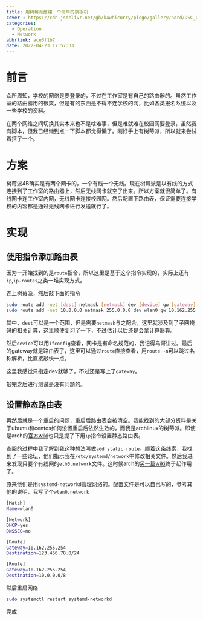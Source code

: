 ```yaml
---
title: 用树莓派搭建一个简单的跳板机
cover : https://cdn.jsdelivr.net/gh/kawhicurry/picgo/gallery/nord/DSC_0088.JPG
categories:
  - Operation
  - Network
abbrlink: ace6f1b7
date: 2022-04-23 17:57:33
---
```


# 前言

众所周知，学校的网络是要登录的，不过在工作室是有自己的路由器的。虽然工作室的路由器用的很爽，但是有的东西是不得不连学校的网，比如各类报名系统以及一些学校的资料。

在两个网络之间切换其实本来也不是啥难事，但是难就难在校园网要登录，虽然我有脚本，但我已经懒到点一下脚本都觉得懒了。刚好手上有树莓派，所以就来尝试着搭了一个。

# 方案

树莓派4B确实是有两个网卡的，一个有线一个无线。现在树莓派是以有线的方式连接到了工作室的路由器上，然后无线网卡就空了出来。所以方案就很简单了。有线网卡连工作室内网，无线网卡连接校园网。然后配置下路由表，保证需要连接学校的内容都是通过无线网卡进行发送就行了。

# 实现

## 使用指令添加路由表

因为一开始找到的是`route`指令，所以这里是基于这个指令实现的，实际上还有`ip`,`ip-routes`之类一堆实现方式。

连上树莓派，然后敲下面的指令
```bash
sudo route add -net [dest] netmask [netmask] dev [device] gw [gateway]
sudo route add -net 10.0.0.0 netmask 255.0.0.0 dev wlan0 gw 10.162.255.254
```

其中，`dest`可以是一个范围，但是需要`netmask`与之配合，这里就涉及到了子网掩码的相关计算，这里顺便复习了一下，不过估计以后还是会拿计算器算。

然后`device`可以用`ifconfig`查看，网卡是有命名规范的，我记得鸟哥讲过。最后的gateway就是路由表了，这里可以通过`route`直接查看，用`route -n`可以跳过名称解析，比直接敲快一点。

这里我感觉只指定dev就够了，不过还是写上了`gateway`。

敲完之后进行测试是没有问题的。

## 设置静态路由表

再然后就是一个重启的问题，重启后路由表会被清空。我能找到的大部分资料是关于ubuntu和centos如何设置重启后依然生效的，而我是archlinux的树莓派。即使是arch的[官方wiki](https://wiki.archlinux.org/title/Network_configuration_(%E7%AE%80%E4%BD%93%E4%B8%AD%E6%96%87))也只是提了下用`ip`指令设置静态路由表。

查阅的过程中我了解到我这种想法叫做`add static route`。顺着这条线索，我找到了一些论坛，他们指示我在`/etc/systemd/network`中修改相关文件。然后我进来发现只要个有线网的`eth0.network`文件。这时候arch的[另一篇wiki](https://wiki.archlinux.org/title/Systemd-networkd_(%E7%AE%80%E4%BD%93%E4%B8%AD%E6%96%87))终于起作用了。

原来他们是用`systemd-networkd`管理网络的。配置文件是可以自己写的，参考其他的说明，我写了个`wlan0.network`
```bash
[Match]
Name=wlan0

[Network]
DHCP=yes
DNSSEC=no

[Route]
Gateway=10.162.255.254
Destination=123.456.78.0/24

[Route]
Gateway=10.162.255.254
Destination=10.0.0.0/8
```

然后重启网络
```bash
sudo systemctl restart systemd-networkd
```

完成
